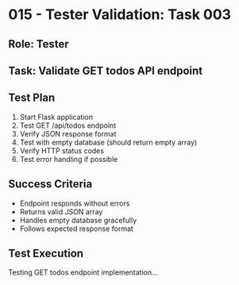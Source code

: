 # 015 - Tester Validation: Task 003

## Role: Tester
## Task: Validate GET todos API endpoint

## Test Plan
1. Start Flask application
2. Test GET /api/todos endpoint
3. Verify JSON response format
4. Test with empty database (should return empty array)
5. Verify HTTP status codes
6. Test error handling if possible

## Success Criteria
- Endpoint responds without errors
- Returns valid JSON array
- Handles empty database gracefully
- Follows expected response format

## Test Execution
Testing GET todos endpoint implementation...